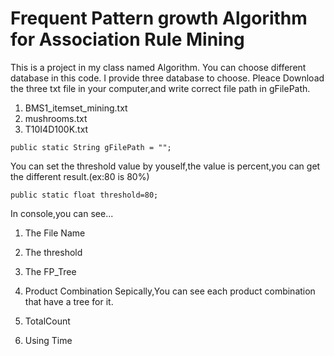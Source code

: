 # Frequent Pattern growth Algorithm for Association Rule Mining
This is a project in my class named Algorithm.
You can choose different database in this code.
I provide three database to choose.
Pleace Download the three txt file in your computer,and write correct file path in gFilePath.
1. BMS1_itemset_mining.txt
2. mushrooms.txt
3. T10I4D100K.txt
```gherkin=
public static String gFilePath = "";
```
You can set the threshold value by youself,the value is percent,you can get the different result.(ex:80 is 80%)
```gherkin=
public static float threshold=80;
```

In console,you can see...
1. The File Name
2. The threshold
3. The FP_Tree

4. Product Combination
Sepically,You can see each product combination that have a tree for it.
5. TotalCount
6. Using Time
